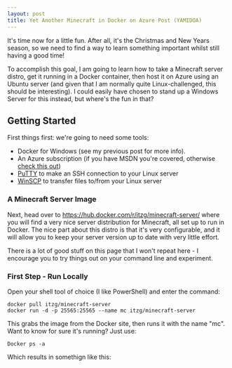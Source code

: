 ```yaml
---
layout: post
title: Yet Another Minecraft in Docker on Azure Post (YAMIDOA)
---
```

It's time now for a little fun. After all, it's the Christmas and New Years season, so we need to find a way to learn something important whilst still having a good time!

To accomplish this goal, I am going to learn how to take a Minecraft server distro, get it running in a Docker container, then host it on Azure using an Ubuntu server (and given that I am normally quite Linux-challenged, this should be interesting). I could easily have chosen to stand up a Windows Server for this instead, but where's the fun in that?

## Getting Started

First things first: we're going to need some tools:
  * Docker for Windows (see my previous post for more info).
  * An Azure subscription (if you have MSDN you're covered, otherwise [check this out](https://azure.microsoft.com/en-us/free/))
  * [PuTTY](http://www.chiark.greenend.org.uk/~sgtatham/putty/download.html) to make an SSH connection to your Linux server
  * [WinSCP](https://winscp.net/eng/download.php) to transfer files to/from your Linux server

### A Minecraft Server Image
Next, head over to https://hub.docker.com/r/itzg/minecraft-server/ where you will find a very nice server distribution for Minecraft, all set up to run in Docker. The nice part about this distro is that it's very configurable, and it will allow you to keep your server version up to date with very little effort.

There is a lot of good stuff on this page that I won't repeat here - I encourage you to try things out on your command line and experiment.

### First Step - Run Locally
Open your shell tool of choice (I like PowerShell) and enter the command:
```
docker pull itzg/minecraft-server
docker run -d -p 25565:25565 --name mc itzg/minecraft-server
```
This grabs the image from the Docker site, then runs it with the name "mc". Want to know for sure it's running? Just use:
```
Docker ps -a
```
Which results in somethign like this: 
